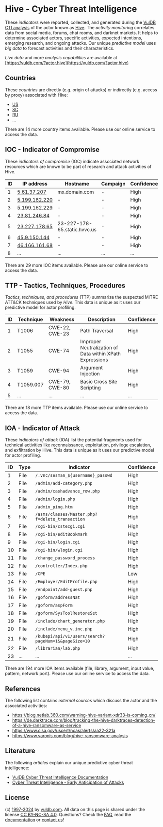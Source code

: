 # Hive - Cyber Threat Intelligence

These _indicators_ were reported, collected, and generated during the [VulDB CTI analysis](https://vuldb.com/?kb.cti) of the actor known as [Hive](https://vuldb.com/?actor.hive). The _activity monitoring_ correlates data from social media, forums, chat rooms, and darknet markets. It helps to determine associated actors, specific activities, expected intentions, emerging research, and ongoing attacks. Our unique _predictive model_ uses _big data_ to forecast activities and their characteristics.

_Live data_ and more _analysis capabilities_ are available at [https://vuldb.com/?actor.hive](https://vuldb.com/?actor.hive)

## Countries

These _countries_ are directly (e.g. origin of attacks) or indirectly (e.g. access by proxy) associated with Hive:

* [US](https://vuldb.com/?country.us)
* [SC](https://vuldb.com/?country.sc)
* [RU](https://vuldb.com/?country.ru)
* ...

There are 14 more country items available. Please use our online service to access the data.

## IOC - Indicator of Compromise

These _indicators of compromise_ (IOC) indicate associated network resources which are known to be part of research and attack activities of Hive.

ID | IP address | Hostname | Campaign | Confidence
-- | ---------- | -------- | -------- | ----------
1 | [5.61.37.207](https://vuldb.com/?ip.5.61.37.207) | mx.domain.com | - | High
2 | [5.199.162.220](https://vuldb.com/?ip.5.199.162.220) | - | - | High
3 | [5.199.162.229](https://vuldb.com/?ip.5.199.162.229) | - | - | High
4 | [23.81.246.84](https://vuldb.com/?ip.23.81.246.84) | - | - | High
5 | [23.227.178.65](https://vuldb.com/?ip.23.227.178.65) | 23-227-178-65.static.hvvc.us | - | High
6 | [45.9.150.144](https://vuldb.com/?ip.45.9.150.144) | - | - | High
7 | [46.166.161.68](https://vuldb.com/?ip.46.166.161.68) | - | - | High
8 | ... | ... | ... | ...

There are 29 more IOC items available. Please use our online service to access the data.

## TTP - Tactics, Techniques, Procedures

_Tactics, techniques, and procedures_ (TTP) summarize the suspected MITRE ATT&CK techniques used by _Hive_. This data is unique as it uses our predictive model for actor profiling.

ID | Technique | Weakness | Description | Confidence
-- | --------- | -------- | ----------- | ----------
1 | T1006 | CWE-22, CWE-23 | Path Traversal | High
2 | T1055 | CWE-74 | Improper Neutralization of Data within XPath Expressions | High
3 | T1059 | CWE-94 | Argument Injection | High
4 | T1059.007 | CWE-79, CWE-80 | Basic Cross Site Scripting | High
5 | ... | ... | ... | ...

There are 18 more TTP items available. Please use our online service to access the data.

## IOA - Indicator of Attack

These _indicators of attack_ (IOA) list the potential fragments used for technical activities like reconnaissance, exploitation, privilege escalation, and exfiltration by Hive. This data is unique as it uses our predictive model for actor profiling.

ID | Type | Indicator | Confidence
-- | ---- | --------- | ----------
1 | File | `/.vnc/sesman_${username}_passwd` | High
2 | File | `/admin/add-category.php` | High
3 | File | `/admin/cashadvance_row.php` | High
4 | File | `/admin/login.php` | High
5 | File | `/admin_ping.htm` | High
6 | File | `/asms/classes/Master.php?f=delete_transaction` | High
7 | File | `/cgi-bin/cstecgi.cgi` | High
8 | File | `/cgi-bin/editBookmark` | High
9 | File | `/cgi-bin/login.cgi` | High
10 | File | `/cgi-bin/wlogin.cgi` | High
11 | File | `/change_password_process` | High
12 | File | `/controller/Index.php` | High
13 | File | `/CPE` | Low
14 | File | `/Employer/EditProfile.php` | High
15 | File | `/endpoint/add-guest.php` | High
16 | File | `/goform/addressNat` | High
17 | File | `/goform/aspForm` | High
18 | File | `/goform/SysToolRestoreSet` | High
19 | File | `/include/chart_generator.php` | High
20 | File | `/include/menu_v.inc.php` | High
21 | File | `/kubepi/api/v1/users/search?pageNum=1&&pageSize=10` | High
22 | File | `/librarian/lab.php` | High
23 | ... | ... | ...

There are 194 more IOA items available (file, library, argument, input value, pattern, network port). Please use our online service to access the data.

## References

The following list contains _external sources_ which discuss the actor and the associated activities:

* https://blog.netlab.360.com/warning-hive-variant-xdr33-is-coming_cn/
* https://de.darktrace.com/blog/tracking-the-hive-darktraces-detection-of-a-hive-ransomware-as-service
* https://www.cisa.gov/uscert/ncas/alerts/aa22-321a
* https://www.varonis.com/blog/hive-ransomware-analysis

## Literature

The following _articles_ explain our unique predictive cyber threat intelligence:

* [VulDB Cyber Threat Intelligence Documentation](https://vuldb.com/?kb.cti)
* [Cyber Threat Intelligence - Early Anticipation of Attacks](https://www.scip.ch/en/?labs.20201022)

## License

(c) [1997-2024](https://vuldb.com/?kb.changelog) by [vuldb.com](https://vuldb.com/?kb.about). All data on this page is shared under the license [CC BY-NC-SA 4.0](https://creativecommons.org/licenses/by-nc-sa/4.0/). Questions? Check the [FAQ](https://vuldb.com/?kb.faq), read the [documentation](https://vuldb.com/?kb) or [contact us](https://vuldb.com/?contact)!
